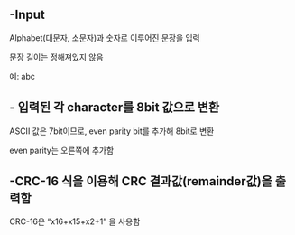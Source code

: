 
## -Input

  Alphabet(대문자, 소문자)과 숫자로 이루어진 문장을 입력

  문장 길이는 정해져있지 않음
  
  예: abc
  
## - 입력된 각 character를 8bit 값으로 변환

  ASCII 값은 7bit이므로, even parity bit를 추가해 8bit로 변환
  
  even parity는 오른쪽에 추가함

## -CRC-16 식을 이용해 CRC 결과값(remainder값)을 출력함

  CRC-16은 “x16+x15+x2+1” 을 사용함
